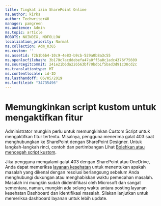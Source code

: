 ```yaml
---
title: Tingkat izin SharePoint Online
ms.author: kirks
author: Techwriter40
manager: pamgreen
ms.audience: Admin
ms.topic: article
ROBOTS: NOINDEX, NOFOLLOW
localization_priority: Normal
ms.collection: Adm_O365
ms.custom: ''
ms.assetid: f2b1b6b4-10c9-4e83-b9cb-529a0b8a3c55
ms.openlocfilehash: 3b170c7acddebefa47a0ff5a0c1adc4376f75609
ms.sourcegitcommit: 241e21b6da226563bf70bdb1f5bad3d91c38cd2c
ms.translationtype: MT
ms.contentlocale: id-ID
ms.lasthandoff: 06/05/2019
ms.locfileid: "34735496"
---
```

# <a name="allow-custom-script-to-enable-features"></a>Memungkinkan script kustom untuk mengaktifkan fitur

Administrator mungkin perlu untuk memungkinkan Custom Script untuk mengaktifkan fitur tertentu. Misalnya, pengguna menerima galat 403 saat menghubungkan ke SharePoint dengan SharePoint Designer. Untuk langkah-langkah rinci, contoh dan pertimbangan Lihat [Bolehkan atau mencegah script kustom](https://docs.microsoft.com/en-us/sharepoint/allow-or-prevent-custom-script).

Jika pengguna mengalami galat 403 dengan SharePoint atau OneDrive, Anda dapat memeriksa [layanan kesehatan](https://admin.microsoft.com/AdminPortal/Home#/servicehealth) untuk menentukan apakah masalah yang dikenal dengan resolusi berlangsung sebelum Anda menghubungi dukungan atau menghabiskan waktu pemecahan masalah. Masalah ini mungkin sudah diidentifikasi oleh Microsoft dan sangat sementara, namun, mungkin ada selang waktu antara posting layanan kesehatan Dashboard dan identifikasi masalah. Silakan lanjutkan untuk memeriksa dashboard layanan untuk lebih update.

